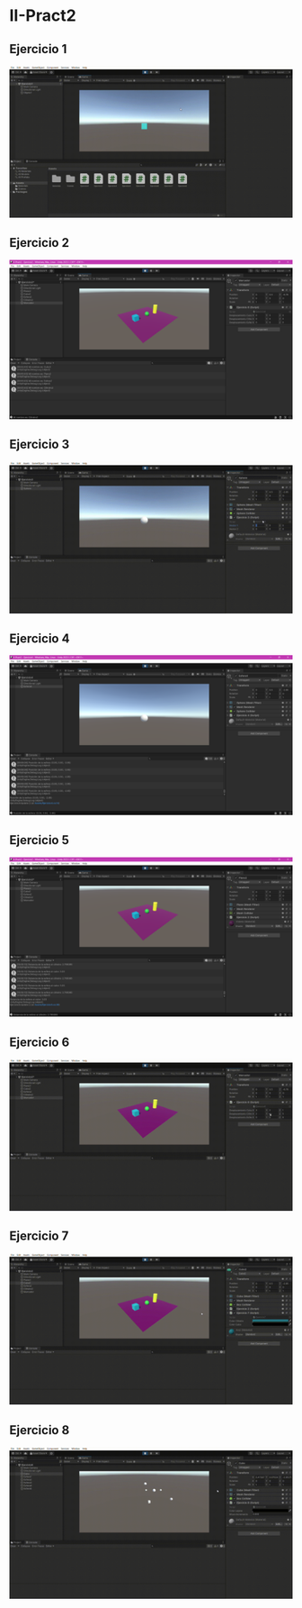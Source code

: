 # II-Pract2
## Ejercicio 1
![](https://github.com/alu0101493084/II-Pract2/blob/main/II-Pract2%20-%20Ejercicio1.gif)
## Ejercicio 2
![](https://github.com/alu0101493084/II-Pract2/blob/main/II-Pract2%20-%20Ejercicio2.png)
## Ejercicio 3
![](https://github.com/alu0101493084/II-Pract2/blob/main/II-Pract2%20-%20Ejercicio3.gif)
## Ejercicio 4
![](https://github.com/alu0101493084/II-Pract2/blob/main/II-Pract2%20-%20Ejercicio4.png)
## Ejercicio 5
![](https://github.com/alu0101493084/II-Pract2/blob/main/II-Pract2%20-%20Ejercicio5.png)
## Ejercicio 6
![](https://github.com/alu0101493084/II-Pract2/blob/main/II-Pract2%20-%20Ejercicio6.gif)
## Ejercicio 7
![](https://github.com/alu0101493084/II-Pract2/blob/main/II-Pract2%20-%20Ejercicio7.gif)
## Ejercicio 8
![](https://github.com/alu0101493084/II-Pract2/blob/main/II-Pract2%20-%20Ejercicio8.gif)
